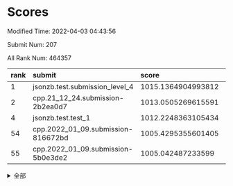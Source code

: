 # Scores

Modified Time: 2022-04-03 04:43:56

Submit Num: 207

All Rank Num: 464357

| rank |               submit               |       score        |       sigma        | pk_num |
| :--- | :--------------------------------- | :----------------- | :----------------- | :----- |
| 1    | jsonzb.test.submission_level_4     | 1015.1364904993812 | 0.8358369714113237 | 8975   |
| 2    | cpp.21_12_24.submission-2b2ea0d7   | 1013.0505269615591 | 0.7794362482642698 | 8975   |
| 4    | jsonzb.test.test_1                 | 1012.2248363105434 | 0.7957182154172122 | 8971   |
| 54   | cpp.2022_01_09.submission-816672bd | 1005.4295355601405 | 0.7163540770182392 | 8978   |
| 55   | cpp.2022_01_09.submission-5b0e3de2 | 1005.042487233599  | 0.7451626005961318 | 8977   |


<details>
<summary>全部</summary>

| rank |                 submit                 |       score        |       sigma        | pk_num |
| :--- | :------------------------------------- | :----------------- | :----------------- | :----- |
| 1    | jsonzb.test.submission_level_4         | 1015.1364904993812 | 0.8358369714113237 | 8975   |
| 2    | cpp.21_12_24.submission-2b2ea0d7       | 1013.0505269615591 | 0.7794362482642698 | 8975   |
| 3    | gobigger.level_3.submission_level_3_22 | 1012.5412000309823 | 0.7924153801415316 | 8975   |
| 4    | jsonzb.test.test_1                     | 1012.2248363105434 | 0.7957182154172122 | 8971   |
| 5    | gobigger.level_3.submission_level_3_34 | 1011.4896510251347 | 0.7658781835377309 | 8972   |
| 6    | gobigger.level_3.submission_level_3_25 | 1011.45416817011   | 0.7965148484039073 | 8974   |
| 7    | gobigger.level_3.submission_level_3_46 | 1011.3799039721754 | 0.7760250032679832 | 8973   |
| 8    | gobigger.level_3.submission_level_3_23 | 1011.2383177687987 | 0.7712785557269392 | 8967   |
| 9    | gobigger.level_3.submission_level_3_4  | 1011.2148591534338 | 0.7590187847246535 | 8973   |
| 10   | gobigger.level_3.submission_level_3_37 | 1011.0803601900352 | 0.7921989749210907 | 8975   |
| 11   | gobigger.level_3.submission_level_3_15 | 1011.012752622435  | 0.7585750087974417 | 8974   |
| 12   | gobigger.level_3.submission_level_3_0  | 1010.9463183329683 | 0.7728757869792169 | 8977   |
| 13   | gobigger.level_3.submission_level_3_26 | 1010.8916709994437 | 0.7642414044053623 | 8975   |
| 14   | gobigger.level_3.submission_level_3_42 | 1010.7164107962737 | 0.7702956336207577 | 8976   |
| 15   | gobigger.level_3.submission_level_3_38 | 1010.6559597842084 | 0.7556551851762757 | 8975   |
| 16   | gobigger.level_3.submission_level_3_1  | 1010.5167293767594 | 0.7606559151452605 | 8974   |
| 17   | gobigger.level_3.submission_level_3_8  | 1010.4932073415395 | 0.7343838989053855 | 8973   |
| 18   | gobigger.level_3.submission_level_3_5  | 1010.3660497484468 | 0.7610943173736202 | 8969   |
| 19   | gobigger.level_3.submission_level_3_31 | 1010.3651768216557 | 0.7543578136894604 | 8973   |
| 20   | gobigger.level_3.submission_level_3_29 | 1010.3490786249083 | 0.7502855451648782 | 8977   |
| 21   | gobigger.level_3.submission_level_3_21 | 1010.2340965772908 | 0.764829348089525  | 8979   |
| 22   | gobigger.level_3.submission_level_3_16 | 1010.2113294623226 | 0.7857369830777776 | 8976   |
| 23   | gobigger.level_3.submission_level_3_11 | 1010.1057790340311 | 0.7619754552996074 | 8977   |
| 24   | gobigger.level_3.submission_level_3_24 | 1010.0589611010901 | 0.7259384533061306 | 8976   |
| 25   | gobigger.level_3.submission_level_3_32 | 1010.0454330031675 | 0.7584680156838246 | 8975   |
| 26   | gobigger.level_3.submission_level_3_12 | 1010.0400185169715 | 0.7424732590122751 | 8976   |
| 27   | gobigger.level_3.submission_level_3_47 | 1009.9300977796855 | 0.7724502264930824 | 8973   |
| 28   | gobigger.level_3.submission_level_3_3  | 1009.9255890458315 | 0.7500354644154993 | 8971   |
| 29   | gobigger.level_3.submission_level_3_20 | 1009.9071355138913 | 0.7613834247328991 | 8971   |
| 30   | gobigger.level_3.submission_level_3_19 | 1009.7782449235656 | 0.7721152365208994 | 8972   |
| 31   | gobigger.level_3.submission_level_3_49 | 1009.761004037275  | 0.7768491870306137 | 8978   |
| 32   | gobigger.level_3.submission_level_3_39 | 1009.726306785743  | 0.7663437286889567 | 8971   |
| 33   | gobigger.level_3.submission_level_3_18 | 1009.6629751651358 | 0.7655471076633648 | 8973   |
| 34   | gobigger.level_3.submission_level_3_7  | 1009.6357879989004 | 0.7374820500608961 | 8971   |
| 35   | gobigger.level_3.submission_level_3_33 | 1009.5527475903529 | 0.7624541912146299 | 8977   |
| 36   | gobigger.level_3.submission_level_3_10 | 1009.495756367523  | 0.7518263112055593 | 8973   |
| 37   | gobigger.level_3.submission_level_3_48 | 1009.4591369774038 | 0.7379433454112173 | 8973   |
| 38   | gobigger.level_3.submission_level_3_41 | 1009.4327649355971 | 0.7355218018015777 | 8977   |
| 39   | gobigger.level_3.submission_level_3_44 | 1009.4278419862126 | 0.7488722635630355 | 8977   |
| 40   | gobigger.level_3.submission_level_3_17 | 1009.4271085244401 | 0.7637677814609914 | 8974   |
| 41   | gobigger.level_3.submission_level_3_6  | 1009.3901377927305 | 0.7466522509065978 | 8972   |
| 42   | gobigger.level_3.submission_level_3_43 | 1009.3864239462149 | 0.7598833631698962 | 8972   |
| 43   | gobigger.level_3.submission_level_3_2  | 1009.3562254985786 | 0.7529086778233172 | 8968   |
| 44   | gobigger.level_3.submission_level_3_40 | 1009.350867794843  | 0.736504259412607  | 8973   |
| 45   | gobigger.level_3.submission_level_3_13 | 1009.2556143140216 | 0.7331489863150196 | 8974   |
| 46   | gobigger.level_3.submission_level_3_28 | 1009.2244817075521 | 0.7592811527285241 | 8979   |
| 47   | gobigger.level_3.submission_level_3_45 | 1009.1558664032419 | 0.7376699296060181 | 8970   |
| 48   | gobigger.level_3.submission_level_3_36 | 1009.1411714991929 | 0.7340259868856865 | 8972   |
| 49   | gobigger.level_3.submission_level_3_9  | 1009.062887892002  | 0.7506719676711383 | 8972   |
| 50   | gobigger.level_3.submission_level_3_30 | 1008.5490745645308 | 0.7317156473670123 | 8974   |
| 51   | gobigger.level_3.submission_level_3_35 | 1008.3396661941131 | 0.7386378094512331 | 8971   |
| 52   | gobigger.level_3.submission_level_3_14 | 1008.2353365136336 | 0.7448280512816777 | 8968   |
| 53   | gobigger.level_3.submission_level_3_27 | 1008.0933397177362 | 0.745640640538069  | 8972   |
| 54   | cpp.2022_01_09.submission-816672bd     | 1005.4295355601405 | 0.7163540770182392 | 8978   |
| 55   | cpp.2022_01_09.submission-5b0e3de2     | 1005.042487233599  | 0.7451626005961318 | 8977   |
| 56   | gobigger.level_1.submission_level_1_33 | 1004.7750738112622 | 0.7121135250077131 | 8973   |
| 57   | gobigger.level_1.submission_level_1_22 | 1004.6641392705449 | 0.7303536579924624 | 8976   |
| 58   | gobigger.level_1.submission_level_1_15 | 1004.3582630637266 | 0.7216227861660116 | 8976   |
| 59   | gobigger.level_1.submission_level_1_45 | 1004.3354756668    | 0.7247840147929252 | 8974   |
| 60   | gobigger.level_1.submission_level_1_31 | 1004.2784711705746 | 0.7205775289445713 | 8969   |
| 61   | gobigger.level_1.submission_level_1_24 | 1004.2714866431504 | 0.7060294482347108 | 8975   |
| 62   | gobigger.level_1.submission_level_1_11 | 1004.1614298598727 | 0.7211856360468389 | 8975   |
| 63   | gobigger.level_1.submission_level_1_10 | 1004.1235961585886 | 0.7122345658149744 | 8977   |
| 64   | gobigger.level_1.submission_level_1_19 | 1004.0592822628773 | 0.7216525192409851 | 8976   |
| 65   | gobigger.level_1.submission_level_1_38 | 1004.0424305732738 | 0.7197480024609695 | 8971   |
| 66   | gobigger.level_1.submission_level_1_46 | 1003.940575962299  | 0.709823976428159  | 8974   |
| 67   | gobigger.level_1.submission_level_1_18 | 1003.9259534384307 | 0.7285565146498457 | 8973   |
| 68   | gobigger.level_1.submission_level_1_49 | 1003.8802336564162 | 0.7199207464198714 | 8971   |
| 69   | gobigger.level_1.submission_level_1_39 | 1003.8725655062204 | 0.7146241831401876 | 8973   |
| 70   | gobigger.level_1.submission_level_1_9  | 1003.8148876078004 | 0.7223432504429462 | 8978   |
| 71   | gobigger.level_1.submission_level_1_7  | 1003.7996698560316 | 0.7039781324476228 | 8975   |
| 72   | gobigger.level_1.submission_level_1_26 | 1003.7857250366135 | 0.7074411526981086 | 8972   |
| 73   | gobigger.level_1.submission_level_1_17 | 1003.7407362547756 | 0.7240541442893615 | 8975   |
| 74   | gobigger.level_1.submission_level_1_16 | 1003.738636902596  | 0.7245108429957856 | 8971   |
| 75   | gobigger.level_1.submission_level_1_42 | 1003.700846580813  | 0.7168140738881846 | 8974   |
| 76   | gobigger.level_1.submission_level_1_0  | 1003.6704527244545 | 0.7207570856553188 | 8968   |
| 77   | gobigger.level_1.submission_level_1_47 | 1003.6540253280841 | 0.7261319905167921 | 8978   |
| 78   | gobigger.level_1.submission_level_1_36 | 1003.641613625734  | 0.727797191610686  | 8970   |
| 79   | gobigger.level_1.submission_level_1_14 | 1003.6375577805568 | 0.7156675054161156 | 8971   |
| 80   | gobigger.level_1.submission_level_1_13 | 1003.5754815825233 | 0.7169611266602675 | 8976   |
| 81   | gobigger.level_1.submission_level_1_32 | 1003.547697333704  | 0.716682793881066  | 8976   |
| 82   | gobigger.level_1.submission_level_1_48 | 1003.4781860400657 | 0.7292172794688992 | 8971   |
| 83   | gobigger.level_1.submission_level_1_2  | 1003.4368420564134 | 0.7072589557973274 | 8973   |
| 84   | gobigger.level_1.submission_level_1_23 | 1003.4358501716624 | 0.7188679953551297 | 8970   |
| 85   | gobigger.level_1.submission_level_1_1  | 1003.4076606580073 | 0.7288772337239457 | 8971   |
| 86   | gobigger.level_1.submission_level_1_8  | 1003.2366761565676 | 0.7274507979572585 | 8968   |
| 87   | gobigger.level_1.submission_level_1_40 | 1003.2301265505891 | 0.7166124565858403 | 8969   |
| 88   | gobigger.level_1.submission_level_1_37 | 1003.2287685508297 | 0.7204472361369538 | 8976   |
| 89   | gobigger.level_1.submission_level_1_43 | 1003.2178133032585 | 0.713479715743582  | 8975   |
| 90   | gobigger.level_1.submission_level_1_34 | 1003.1311740624892 | 0.7128726630589883 | 8976   |
| 91   | gobigger.level_1.submission_level_1_4  | 1003.0933034119619 | 0.7140228914604007 | 8973   |
| 92   | gobigger.level_1.submission_level_1_5  | 1003.0635334711735 | 0.721825410035316  | 8974   |
| 93   | gobigger.level_1.submission_level_1_12 | 1003.0615487053473 | 0.7083539051216394 | 8969   |
| 94   | gobigger.level_1.submission_level_1_20 | 1002.879296728052  | 0.7123057067762764 | 8975   |
| 95   | gobigger.level_1.submission_level_1_41 | 1002.7672079557391 | 0.7161671833441108 | 8971   |
| 96   | gobigger.level_1.submission_level_1_29 | 1002.6691483064881 | 0.7181832523564725 | 8973   |
| 97   | gobigger.level_1.submission_level_1_27 | 1002.6094820063278 | 0.7169258562483664 | 8970   |
| 98   | gobigger.level_1.submission_level_1_30 | 1002.5655445996625 | 0.7172091207622456 | 8977   |
| 99   | gobigger.level_1.submission_level_1_35 | 1002.5562055858455 | 0.7230235521369544 | 8976   |
| 100  | gobigger.level_1.submission_level_1_3  | 1002.3221555358057 | 0.714072627244856  | 8975   |
| 101  | gobigger.level_1.submission_level_1_21 | 1002.2823915336775 | 0.7193112192185458 | 8972   |
| 102  | gobigger.level_1.submission_level_1_28 | 1002.2662013851534 | 0.7175242942291343 | 8973   |
| 103  | gobigger.level_1.submission_level_1_6  | 1001.8562781089548 | 0.6997853517801805 | 8972   |
| 104  | gobigger.level_1.submission_level_1_25 | 1001.8113666749667 | 0.7124426405013587 | 8968   |
| 105  | gobigger.level_1.submission_level_1_44 | 1001.7570825541083 | 0.7093916875522064 | 8967   |
| 106  | gobigger.random.submission_random_7    | 997.6246367747586  | 0.7142520335443057 | 8970   |
| 107  | gobigger.random.submission_random_24   | 997.3083210455179  | 0.719987472249135  | 8973   |
| 108  | gobigger.random.submission_random_48   | 997.166237787864   | 0.7048610044863786 | 8975   |
| 109  | gobigger.random.submission_random_5    | 996.9840721475208  | 0.7039317602744639 | 8970   |
| 110  | gobigger.random.submission_random_45   | 996.855270139785   | 0.7057293699967916 | 8974   |
| 111  | gobigger.random.submission_random_23   | 996.7722291018495  | 0.7208452212321284 | 8972   |
| 112  | gobigger.random.submission_random_20   | 996.6843276419419  | 0.7121173029232661 | 8974   |
| 113  | gobigger.random.submission_random_21   | 996.6747632182888  | 0.7170025740982799 | 8973   |
| 114  | gobigger.random.submission_random_39   | 996.540645002469   | 0.7147663381160541 | 8972   |
| 115  | gobigger.random.submission_random_12   | 996.4972475146753  | 0.7106121361933021 | 8973   |
| 116  | gobigger.random.submission_random_11   | 996.4951308469385  | 0.721504029701195  | 8975   |
| 117  | gobigger.random.submission_random_36   | 996.4184516889696  | 0.7049013499965366 | 8978   |
| 118  | gobigger.random.submission_random_46   | 996.4125679685914  | 0.7054603200622723 | 8977   |
| 119  | gobigger.random.submission_random_37   | 996.4057396550994  | 0.6969587973779106 | 8974   |
| 120  | gobigger.random.submission_random_14   | 996.2986066556339  | 0.7044755397945465 | 8975   |
| 121  | gobigger.random.submission_random_41   | 996.295157725481   | 0.7001835027418662 | 8974   |
| 122  | gobigger.random.submission_random_26   | 996.2634397512871  | 0.7059984897646533 | 8974   |
| 123  | gobigger.random.submission_random_19   | 996.2364556584855  | 0.7093493227740523 | 8970   |
| 124  | gobigger.random.submission_random_18   | 996.1907974444132  | 0.7127210800555726 | 8972   |
| 125  | gobigger.random.submission_random_9    | 996.1788735027394  | 0.7014273750501601 | 8968   |
| 126  | gobigger.random.submission_random_31   | 996.1240590451124  | 0.7184372506405083 | 8973   |
| 127  | gobigger.random.submission_random_6    | 996.105705823222   | 0.7058037596179891 | 8973   |
| 128  | gobigger.random.submission_random_0    | 996.088174356362   | 0.7042359038607905 | 8971   |
| 129  | gobigger.random.submission_random_38   | 996.0252055671111  | 0.7046091819290216 | 8973   |
| 130  | gobigger.random.submission_random_34   | 996.0221151825707  | 0.7371126860722185 | 8973   |
| 131  | gobigger.random.submission_random_16   | 995.9752447069582  | 0.7091509655449655 | 8978   |
| 132  | gobigger.random.submission_random_29   | 995.9039934157523  | 0.717980333671104  | 8973   |
| 133  | gobigger.random.submission_random_17   | 995.8747275567487  | 0.7039769842465019 | 8973   |
| 134  | gobigger.random.submission_random_32   | 995.7649902821677  | 0.7077835125995173 | 8974   |
| 135  | gobigger.random.submission_random_25   | 995.7401239307085  | 0.7152043966472986 | 8977   |
| 136  | gobigger.random.submission_random_47   | 995.7352669053196  | 0.7101839899485377 | 8971   |
| 137  | gobigger.random.submission_random_28   | 995.7009977830921  | 0.7276778670715943 | 8974   |
| 138  | gobigger.random.submission_random_22   | 995.6616779644487  | 0.7106375439442546 | 8968   |
| 139  | gobigger.random.submission_random_30   | 995.646296310353   | 0.722449094476621  | 8974   |
| 140  | gobigger.random.submission_random_42   | 995.6409641294442  | 0.7182786762761997 | 8974   |
| 141  | gobigger.random.submission_random_2    | 995.6321227547432  | 0.7090330298304783 | 8974   |
| 142  | gobigger.random.submission_random_1    | 995.5812631552624  | 0.702631744167094  | 8970   |
| 143  | gobigger.random.submission_random_43   | 995.5530578927021  | 0.7180730859502771 | 8971   |
| 144  | gobigger.random.submission_random_4    | 995.4637305755687  | 0.7076344583065437 | 8973   |
| 145  | gobigger.random.submission_random_3    | 995.34348745136    | 0.7248085003438038 | 8977   |
| 146  | gobigger.random.submission_random_15   | 995.338535610877   | 0.7063664589432745 | 8969   |
| 147  | gobigger.random.submission_random_13   | 995.2931123443568  | 0.7181395156377893 | 8973   |
| 148  | gobigger.random.submission_random_10   | 995.2887139631035  | 0.7166106074689818 | 8974   |
| 149  | gobigger.random.submission_random_44   | 995.2298132255498  | 0.7064464375994004 | 8972   |
| 150  | gobigger.random.submission_random_49   | 995.2137422402325  | 0.7064803680780501 | 8974   |
| 151  | gobigger.random.submission_random_27   | 995.2001505771824  | 0.7283117121831622 | 8969   |
| 152  | gobigger.random.submission_random_33   | 995.142954527544   | 0.7148487907354988 | 8970   |
| 153  | gobigger.random.submission_random_8    | 995.025351008157   | 0.7029052591782431 | 8976   |
| 154  | gobigger.random.submission_random_40   | 994.8616246070751  | 0.7123350760051959 | 8973   |
| 155  | gobigger.random.submission_random_35   | 994.3647091315212  | 0.7414429027573296 | 8972   |
| 156  | gobigger.level_2.submission_level_2_5  | 994.1827307588298  | 0.7326686755050258 | 8977   |
| 157  | gobigger.level_2.submission_level_2_16 | 993.5809801666536  | 0.7584014594459257 | 8969   |
| 158  | gobigger.level_2.submission_level_2_35 | 993.5247473515498  | 0.7395089730354933 | 8970   |
| 159  | gobigger.level_2.submission_level_2_22 | 993.3072249568296  | 0.745592960257468  | 8975   |
| 160  | gobigger.level_2.submission_level_2_43 | 993.1382839789126  | 0.731980901601889  | 8976   |
| 161  | gobigger.level_2.submission_level_2_10 | 993.1277541579377  | 0.7403027806028584 | 8975   |
| 162  | gobigger.level_2.submission_level_2_33 | 993.076881207245   | 0.728619553502998  | 8966   |
| 163  | gobigger.level_2.submission_level_2_40 | 993.0436917351336  | 0.7462075232321423 | 8972   |
| 164  | gobigger.level_2.submission_level_2_46 | 993.0387049663271  | 0.7348898064721828 | 8974   |
| 165  | gobigger.level_2.submission_level_2_26 | 992.9293997772409  | 0.7499643744366671 | 8970   |
| 166  | gobigger.level_2.submission_level_2_21 | 992.8838386967091  | 0.7303410745626359 | 8975   |
| 167  | gobigger.level_2.submission_level_2_7  | 992.8397027056433  | 0.7473182533238849 | 8974   |
| 168  | gobigger.level_2.submission_level_2_27 | 992.7625730165983  | 0.7376268120310272 | 8968   |
| 169  | gobigger.level_2.submission_level_2_41 | 992.7268801557988  | 0.726837940316992  | 8970   |
| 170  | gobigger.level_2.submission_level_2_39 | 992.7026013995315  | 0.7289124149697869 | 8974   |
| 171  | gobigger.level_2.submission_level_2_25 | 992.6585811162059  | 0.738455541464968  | 8976   |
| 172  | gobigger.level_2.submission_level_2_45 | 992.6390766757476  | 0.7566678466745497 | 8972   |
| 173  | gobigger.level_2.submission_level_2_47 | 992.2423564898395  | 0.7475275726491921 | 8972   |
| 174  | gobigger.level_2.submission_level_2_20 | 992.2243474283505  | 0.749884011663148  | 8974   |
| 175  | gobigger.level_2.submission_level_2_31 | 992.208180521181   | 0.7404235293316603 | 8971   |
| 176  | gobigger.level_2.submission_level_2_42 | 992.1885581087145  | 0.7619569657442766 | 8970   |
| 177  | gobigger.level_2.submission_level_2_6  | 992.1771145444193  | 0.7344657268979217 | 8973   |
| 178  | gobigger.level_2.submission_level_2_17 | 992.1734366249907  | 0.7577609538011457 | 8977   |
| 179  | gobigger.level_2.submission_level_2_23 | 992.1486073993505  | 0.7725149742362801 | 8978   |
| 180  | gobigger.level_2.submission_level_2_38 | 992.1371526138745  | 0.753011209057449  | 8970   |
| 181  | gobigger.level_2.submission_level_2_3  | 992.1126192475556  | 0.7401611822443814 | 8973   |
| 182  | gobigger.level_2.submission_level_2_28 | 992.0739278083512  | 0.7447481815236521 | 8976   |
| 183  | gobigger.level_2.submission_level_2_1  | 992.0641415321305  | 0.7277693085769571 | 8973   |
| 184  | gobigger.level_2.submission_level_2_9  | 991.892714589367   | 0.7599033549637363 | 8971   |
| 185  | gobigger.level_2.submission_level_2_37 | 991.8491243927418  | 0.7425318715199374 | 8971   |
| 186  | gobigger.level_2.submission_level_2_19 | 991.7118385294413  | 0.7502187305034879 | 8977   |
| 187  | gobigger.level_2.submission_level_2_48 | 991.6769751438604  | 0.762085442785748  | 8975   |
| 188  | gobigger.level_2.submission_level_2_29 | 991.5529896285502  | 0.7605081779967534 | 8969   |
| 189  | gobigger.level_2.submission_level_2_2  | 991.5251975495851  | 0.7413757579371784 | 8974   |
| 190  | gobigger.level_2.submission_level_2_14 | 991.4930278402643  | 0.7306379525592701 | 8972   |
| 191  | gobigger.level_2.submission_level_2_0  | 991.3558939015574  | 0.7609363397024484 | 8976   |
| 192  | gobigger.level_2.submission_level_2_11 | 991.3218098918456  | 0.759187624916449  | 8971   |
| 193  | gobigger.level_2.submission_level_2_34 | 991.3060192256612  | 0.7446614705655431 | 8968   |
| 194  | gobigger.level_2.submission_level_2_8  | 991.2998920449145  | 0.7532255975205127 | 8968   |
| 195  | gobigger.level_2.submission_level_2_4  | 991.2888826201854  | 0.7608959353734018 | 8977   |
| 196  | gobigger.level_2.submission_level_2_32 | 991.1892253009439  | 0.74863117970262   | 8970   |
| 197  | gobigger.level_2.submission_level_2_15 | 991.1158659946315  | 0.7477401518119982 | 8975   |
| 198  | gobigger.level_2.submission_level_2_49 | 991.110898306802   | 0.7424894639939185 | 8967   |
| 199  | gobigger.level_2.submission_level_2_30 | 991.0725029824146  | 0.7710769194118182 | 8970   |
| 200  | gobigger.level_2.submission_level_2_24 | 991.0589365342172  | 0.748912295267579  | 8974   |
| 201  | gobigger.level_2.submission_level_2_18 | 991.020176295785   | 0.7662724508187098 | 8971   |
| 202  | gobigger.level_2.submission_level_2_12 | 990.6412507724698  | 0.7554034182547659 | 8973   |
| 203  | gobigger.level_2.submission_level_2_44 | 990.6169556243929  | 0.7732406117802894 | 8970   |
| 204  | gobigger.level_2.submission_level_2_36 | 990.3693301768483  | 0.7695754900417555 | 8976   |
| 205  | gobigger.level_2.submission_level_2_13 | 990.2559501650137  | 0.7687487623593626 | 8975   |
| 206  | gobigger.none.submission_none_0        | 977.814884243052   | 1.3400327040070878 | 8975   |
| 207  | gobigger.none.submission_none_1        | 973.2053134635868  | 1.8062954653727104 | 8971   |

</details>